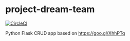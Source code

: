 # project-dream-team

[![CircleCI](https://circleci.com/gh/daktari01/project-dream-team.svg?style=svg)](https://circleci.com/gh/daktari01/project-dream-team)

Python Flask CRUD app based on https://goo.gl/XhhPTq

